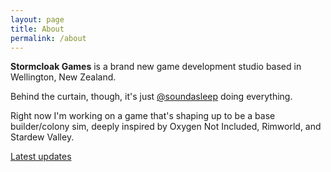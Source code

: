 ```yaml
---
layout: page
title: About
permalink: /about
---
```


**Stormcloak Games** is a brand new game development studio based in Wellington, New Zealand.

Behind the curtain, though, it's just [@soundasleep](https://twitter.com/soundasleep) doing everything.

Right now I'm working on a game that's shaping up to be a base builder/colony sim, deeply inspired by Oxygen Not Included, Rimworld, and Stardew Valley.

[Latest updates](blog.md)

